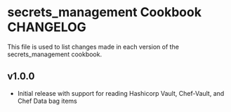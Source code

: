 # secrets_management Cookbook CHANGELOG

This file is used to list changes made in each version of the secrets_management cookbook.

## v1.0.0

- Initial release with support for reading Hashicorp Vault, Chef-Vault, and Chef Data bag items
